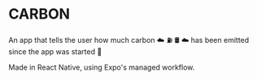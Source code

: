 # CARBON
An app that tells the user how much carbon ☁️ ⛽ 🛢️ ☁️ has been emitted since the app was started 🤯 

Made in React Native, using Expo's managed workflow.
